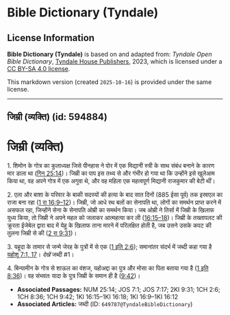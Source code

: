 # Bible Dictionary (Tyndale)

## License Information

**Bible Dictionary (Tyndale)** is based on and adapted from: _Tyndale Open Bible Dictionary_, [Tyndale House Publishers](https://tyndaleopenresources.com/), 2023, which is licensed under a [CC BY-SA 4.0 license](https://creativecommons.org/licenses/by-sa/4.0/legalcode.en).

This markdown version (created `2025-10-16`) is provided under the same license.



--------------------------------

## जिम्री (व्यक्ति) (id: 594884)

जिम्री (व्यक्ति)
================

1\. शिमोन के गोत्र का कुलाध्यक्ष जिसे पीनहास ने पोर में एक मिद्यानी स्त्री के साथ संबंध बनाने के कारण मार डाला था ([गिन 25:14](https://ref.ly/Num25:14))। जिम्री का पाप इस तथ्य से और गंभीर हो गया था कि उन्होंने इसे खुलेआम किया था, वह अपने गोत्र में एक अगुवा थे, और वह महिला एक महत्वपूर्ण मिद्यानी राजकुमार की बेटी थीं।

2\. एला और बाशा के परिवार के बाकी सदस्यों की हत्या के बाद सात दिनों (885 ईसा पूर्व) तक इस्राएल का राजा बना रहा ([1 रा 16:9–12](https://ref.ly/1Kgs16:9-1Kgs16:12))। जिम्री, जो आधे रथ बलों का सेनापति था, लोगों का समर्थन प्राप्त करने में असफल रहा, जिन्होंने सेना के सेनापति ओम्री का समर्थन किया। जब ओम्री ने तिर्सा में जिम्री के खिलाफ युध्य किया, तो जिम्री ने अपने महल को जलाकर आत्महत्या कर ली ([16:15–18](https://ref.ly/1Kgs16:15-1Kgs16:18))। जिम्री के तख्तापलट की क्रूरता ईजेबेल द्वारा बाद में येहू के खिलाफ ताना मारने में परिलक्षित होती है, जब उसने उसके कपट की तुलना जिम्री से की ([2 रा 9:31](https://ref.ly/2Kgs9:31))।

3\. यहूदा के तामार से जन्मे जेरह के पुत्रों में से एक ([1 इति 2:6](https://ref.ly/1Chr2:6)); समानांतर संदर्भ में जब्दी कहा गया है [यहोशू 7:1, 17](https://ref.ly/Josh7:1,Josh7:17)। *देखें* जब्दी \#1।

4\. बिन्यामीन के गोत्र से शाऊल का वंशज, यहोअद्दा का पुत्र और मोसा का पिता बताया गया है ([1 इति 8:36](https://ref.ly/1Chr8:36))। वह संभवतः यादा के पुत्र जिम्री के समान ही है ([9:42](https://ref.ly/1Chr9:42))।

* **Associated Passages:** NUM 25:14; JOS 7:1; JOS 7:17; 2KI 9:31; 1CH 2:6; 1CH 8:36; 1CH 9:42; 1KI 16:15–1KI 16:18; 1KI 16:9–1KI 16:12
* **Associated Articles:** जब्दी (ID: `649787@TyndaleBibleDictionary`)

